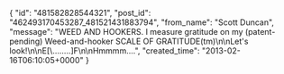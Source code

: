 {
   "id": "481582828544321",
   "post_id": "462493170453287_481521431883794",
   "from_name": "Scott Duncan",
   "message": "WEED AND HOOKERS. I measure gratitude on my (patent-pending) Weed-and-hooker SCALE OF GRATITUDE(tm)\n\nLet's look!\n\nE[\\........]F\n\nHmmmm....",
   "created_time": "2013-02-16T06:10:05+0000"
 }
